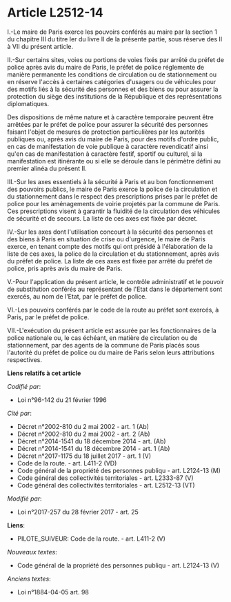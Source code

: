 # Article L2512-14

I.-Le maire de Paris exerce les pouvoirs conférés au maire par la section 1 du chapitre III du titre Ier du livre II de la
présente partie, sous réserve des II à VII du présent article. 

II.-Sur certains sites, voies ou portions de voies fixés par arrêté du préfet de police après avis du maire de Paris, le
préfet de police réglemente de manière permanente les conditions de circulation ou de stationnement ou en réserve l'accès à
certaines catégories d'usagers ou de véhicules pour des motifs liés à la sécurité des personnes et des biens ou pour assurer
la protection du siège des institutions de la République et des représentations diplomatiques. 

Des dispositions de même nature et à caractère temporaire peuvent être arrêtées par le préfet de police pour assurer la
sécurité des personnes faisant l'objet de mesures de protection particulières par les autorités publiques ou, après avis du
maire de Paris, pour des motifs d'ordre public, en cas de manifestation de voie publique à caractère revendicatif ainsi qu'en
cas de manifestation à caractère festif, sportif ou culturel, si la manifestation est itinérante ou si elle se déroule dans
le périmètre défini au premier alinéa du présent II. 

III.-Sur les axes essentiels à la sécurité à Paris et au bon fonctionnement des pouvoirs publics, le maire de Paris exerce la
police de la circulation et du stationnement dans le respect des prescriptions prises par le préfet de police pour les
aménagements de voirie projetés par la commune de Paris. Ces prescriptions visent à garantir la fluidité de la circulation
des véhicules de sécurité et de secours. La liste de ces axes est fixée par décret. 

IV.-Sur les axes dont l'utilisation concourt à la sécurité des personnes et des biens à Paris en situation de crise ou
d'urgence, le maire de Paris exerce, en tenant compte des motifs qui ont présidé à l'élaboration de la liste de ces axes, la
police de la circulation et du stationnement, après avis du préfet de police. La liste de ces axes est fixée par arrêté du
préfet de police, pris après avis du maire de Paris. 

V.-Pour l'application du présent article, le contrôle administratif et le pouvoir de substitution conférés au représentant de
l'Etat dans le département sont exercés, au nom de l'Etat, par le préfet de police. 

VI.-Les pouvoirs conférés par le code de la route au préfet sont exercés, à Paris, par le préfet de police. 

VII.-L'exécution du présent article est assurée par les fonctionnaires de la police nationale ou, le cas échéant, en matière
de circulation ou de stationnement, par des agents de la commune de Paris placés sous l'autorité du préfet de police ou du
maire de Paris selon leurs attributions respectives.

**Liens relatifs à cet article**

_Codifié par_:

  - Loi n°96-142 du 21 février 1996

_Cité par_:

  - Décret n°2002-810 du 2 mai 2002 - art. 1 (Ab)
  - Décret n°2002-810 du 2 mai 2002 - art. 2 (Ab)
  - Décret n°2014-1541 du 18 décembre 2014 - art. (Ab)
  - Décret n°2014-1541 du 18 décembre 2014 - art. 1 (Ab)
  - Décret n°2017-1175 du 18 juillet 2017 - art. 1 (V)
  - Code de la route. - art. L411-2 (VD)
  - Code général de la propriété des personnes publiqu - art. L2124-13 (M)
  - Code général des collectivités territoriales - art. L2333-87 (V)
  - Code général des collectivités territoriales - art. L2512-13 (VT)

_Modifié par_:

  - Loi n°2017-257 du 28 février 2017 - art. 25

**Liens**:

  - PILOTE_SUIVEUR: Code de la route. - art. L411-2 (V)

_Nouveaux textes_:

  - Code général de la propriété des personnes publiqu - art. L2124-13 (V)

_Anciens textes_:

  - Loi n°1884-04-05 art. 98
